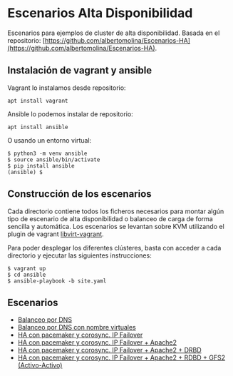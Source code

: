 # Escenarios Alta Disponibilidad

Escenarios para ejemplos de cluster de alta disponibilidad. Basada en el repositorio:  [https://github.com/albertomolina/Escenarios-HA](https://github.com/albertomolina/Escenarios-HA).

## Instalación de vagrant y ansible

Vagrant lo instalamos desde repositorio:

    apt install vagrant

Ansible lo podemos instalar de repositorio:

    apt install ansible

O usando un entorno virtual:

    $ python3 -m venv ansible
    $ source ansible/bin/activate
    $ pip install ansible
    (ansible) $

## Construcción de los escenarios

Cada directorio contiene todos los ficheros necesarios para montar algún tipo de escenario de alta disponibilidad o balanceo de carga de forma sencilla y automática. Los escenarios se levantan sobre KVM utilizando el plugin de vagrant [libvirt-vagrant](https://github.com/vagrant-libvirt/vagrant-libvirt).

Para poder desplegar los diferentes clústeres, basta con acceder a cada directorio y ejecutar las siguientes instrucciones:

    $ vagrant up
    $ cd ansible
    $ ansible-playbook -b site.yaml
    
## Escenarios

* [Balanceo por DNS](01-Balanceo-DNS)
* [Balanceo por DNS con nombre virtuales](02-Balanceo-DNS-Nombres-Virtuales)
* [HA con pacemaker y corosync. IP Failover](03-HA-IPFailover)
* [HA con pacemaker y corosync. IP Failover + Apache2](04-HA-IPFailover-Apache2)
* [HA con pacemaker y corosync. IP Failover + Apache2 + DRBD](05-HA-IPFailover-Apache2+DRBD)
* [HA con pacemaker y corosync. IP Failover + Apache2 + RDBD + GFS2 (Activo-Activo)](06-HA-IPFailover-Apache2+DRBD+GFS2)